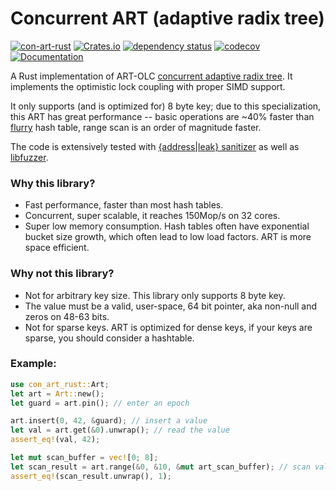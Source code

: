 # Concurrent ART (adaptive radix tree) 
[![con-art-rust](https://github.com/XiangpengHao/con-art-rust/actions/workflows/ci.yml/badge.svg)](https://github.com/XiangpengHao/con-art-rust/actions/workflows/ci.yml)
[![Crates.io](https://img.shields.io/crates/v/con-art-rust.svg)](
https://crates.io/crates/con-art-rust)
[![dependency status](https://deps.rs/crate/con-art-rust/0.1.8/status.svg)](https://deps.rs/crate/con-art-rust/0.1.8)
[![codecov](https://codecov.io/gh/XiangpengHao/con-art-rust/branch/main/graph/badge.svg?token=x0PSjQrqyR)](https://codecov.io/gh/XiangpengHao/con-art-rust)
[![Documentation](https://docs.rs/con-art-rust/badge.svg)](https://docs.rs/con-art-rust/)

A Rust implementation of ART-OLC [concurrent adaptive radix tree](https://db.in.tum.de/~leis/papers/artsync.pdf).
It implements the optimistic lock coupling with proper SIMD support.

It only supports (and is optimized for) 8 byte key;
due to this specialization, this ART has great performance -- basic operations are ~40% faster than [flurry](https://github.com/jonhoo/flurry) hash table, range scan is an order of magnitude faster.

The code is extensively tested with [{address|leak} sanitizer](https://doc.rust-lang.org/beta/unstable-book/compiler-flags/sanitizer.html) as well as [libfuzzer](https://llvm.org/docs/LibFuzzer.html).

### Why this library?
- Fast performance, faster than most hash tables.
- Concurrent, super scalable, it reaches 150Mop/s on 32 cores.
- Super low memory consumption. Hash tables often have exponential bucket size growth, which often lead to low load factors. ART is more space efficient.


### Why not this library?
- Not for arbitrary key size. This library only supports 8 byte key.
- The value must be a valid, user-space, 64 bit pointer, aka non-null and zeros on 48-63 bits. 
- Not for sparse keys. ART is optimized for dense keys, if your keys are sparse, you should consider a hashtable.

### Example:
```rust
use con_art_rust::Art;
let art = Art::new();
let guard = art.pin(); // enter an epoch

art.insert(0, 42, &guard); // insert a value
let val = art.get(&0).unwrap(); // read the value
assert_eq!(val, 42);

let mut scan_buffer = vec![0; 8];
let scan_result = art.range(&0, &10, &mut art_scan_buffer); // scan values
assert_eq!(scan_result.unwrap(), 1);
```
